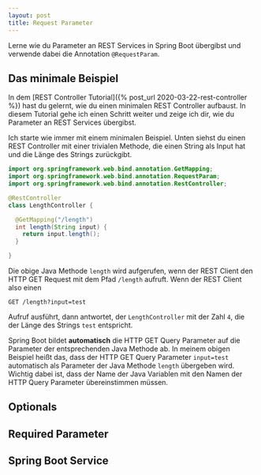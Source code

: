 ```yaml
---
layout: post
title: Request Parameter
---
```


Lerne wie du Parameter an REST Services in Spring Boot übergibst und verwende dabei die Annotation `@RequestParam`.

## Das minimale Beispiel

In dem [REST Controller Tutorial]({% post_url 2020-03-22-rest-controller %}) hast du gelernt, wie du einen minimalen REST Controller aufbaust. In diesem Tutorial gehe ich einen Schritt weiter und zeige ich dir, wie du Parameter an REST Services übergibst.

Ich starte wie immer mit einem minimalen Beispiel. Unten siehst du einen REST Controller mit einer trivialen Methode, die einen String als Input hat und die Länge des Strings zurückgibt.

```java
import org.springframework.web.bind.annotation.GetMapping;
import org.springframework.web.bind.annotation.RequestParam;
import org.springframework.web.bind.annotation.RestController;

@RestController
class LengthController {

  @GetMapping("/length")
  int length(String input) {
    return input.length();
  }

}
```

Die obige Java Methode `length` wird aufgerufen, wenn der REST Client den HTTP GET Request mit dem Pfad `/length` aufruft. Wenn der REST Client also einen

```console
GET /length?input=test
```

Aufruf ausführt, dann antwortet, der `LengthController` mit der Zahl `4`, die der Länge des Strings `test` entspricht.

Spring Boot bildet **automatisch** die HTTP GET Query Parameter auf die Parameter der entsprechenden Java Methode ab. In meinem obigen Beispiel heißt das, dass der HTTP GET Query Parameter `input=test` automatisch als Parameter der Java Methode `length` übergeben wird. Wichtig dabei ist, dass der Name der Java Variablen mit den Namen der HTTP Query Parameter übereinstimmen müssen.

## Optionals

## Required Parameter

## Spring Boot Service
